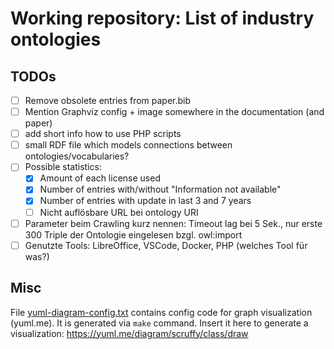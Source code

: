 # Working repository: List of industry ontologies

## TODOs

* [ ] Remove obsolete entries from paper.bib
* [ ] Mention Graphviz config + image somewhere in the documentation (and paper)
* [ ] add short info how to use PHP scripts
* [ ] small RDF file which models connections between ontologies/vocabularies?
* [ ] Possible statistics:
  * [x] Amount of each license used
  * [x] Number of entries with/without "Information not available"
  * [x] Number of entries with update in last 3 and 7 years
  * [ ] Nicht auflösbare URL bei ontology URI
* [ ] Parameter beim Crawling kurz nennen: Timeout lag bei 5 Sek., nur erste 300 Triple der Ontologie eingelesen bzgl. owl:import
* [ ] Genutzte Tools: LibreOffice, VSCode, Docker, PHP (welches Tool für was?)

## Misc

File [yuml-diagram-config.txt](./yuml-diagram-config.txt) contains config code for graph visualization (yuml.me).
It is generated via `make` command.
Insert it here to generate a visualization: https://yuml.me/diagram/scruffy/class/draw
